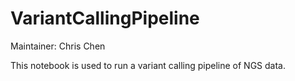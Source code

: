 # VariantCallingPipeline

Maintainer: Chris Chen

This notebook is used to run a variant calling pipeline of NGS data.

